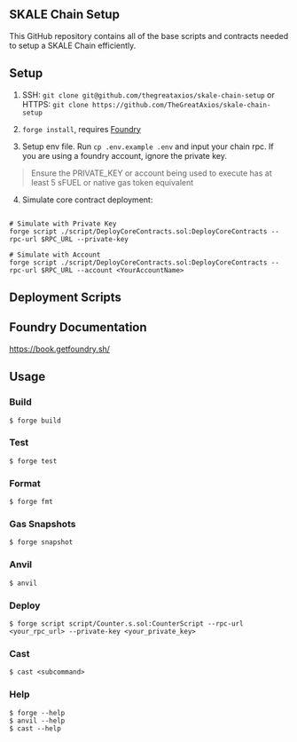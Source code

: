 ## SKALE Chain Setup

This GitHub repository contains all of the base scripts and contracts needed to setup a SKALE Chain efficiently.

## Setup

1. SSH: `git clone git@github.com/thegreataxios/skale-chain-setup` or HTTPS: `git clone https://github.com/TheGreatAxios/skale-chain-setup`

2. `forge install`, requires [Foundry](https://getfoundry.sh)

3. Setup env file. Run `cp .env.example .env` and input your chain rpc. If you are using a foundry account, ignore the private key.

> Ensure the PRIVATE_KEY or account being used to execute has at least 5 sFUEL or native gas token equivalent

4. Simulate core contract deployment:

```shell

# Simulate with Private Key
forge script ./script/DeployCoreContracts.sol:DeployCoreContracts --rpc-url $RPC_URL --private-key

# Simulate with Account
forge script ./script/DeployCoreContracts.sol:DeployCoreContracts --rpc-url $RPC_URL --account <YourAccountName>
```

## Deployment Scripts

## Foundry Documentation

https://book.getfoundry.sh/

## Usage

### Build

```shell
$ forge build
```

### Test

```shell
$ forge test
```

### Format

```shell
$ forge fmt
```

### Gas Snapshots

```shell
$ forge snapshot
```

### Anvil

```shell
$ anvil
```

### Deploy

```shell
$ forge script script/Counter.s.sol:CounterScript --rpc-url <your_rpc_url> --private-key <your_private_key>
```

### Cast

```shell
$ cast <subcommand>
```

### Help

```shell
$ forge --help
$ anvil --help
$ cast --help
```
